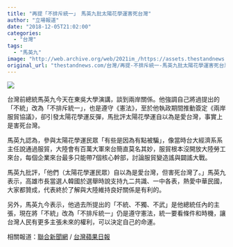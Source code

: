 ```yaml
---
title: "再提「不排斥統一」　馬英九批太陽花學運害死台灣"
author: "立場報道"
date: "2018-12-05T21:02:00"
categories:
  - "台灣"
tags:
  - "馬英九"
image: "http://web.archive.org/web/2021im_/https://assets.thestandnews.com/media/photos/ma-01_9RFXL.png"
original_url: "thestandnews.com/台灣/再提-不排斥統一-馬英九批太陽花學運害死台灣"
---
```

![](http://web.archive.org/web/2021im_/https://assets.thestandnews.com/media/photos/ma-01_9RFXL.png)

台灣前總統馬英九今天在東吳大學演講，談到兩岸關係。他強調自己將過提出的「不統」改為「不排斥統一」，也是遵守《憲法》，至於他執政期間推動簽定《兩岸服貿協議》，卻引發太陽花學運反彈，馬批評太陽花學運自以為是愛台灣，事實上是害死台灣。

馬英九認為，參與太陽花學運民眾「有些是因為有點被騙」，像當時台大經濟系系主任說通過服貿，大陸會有百萬大軍來台簡直莫名其妙，服貿根本沒開放大陸勞工來台，每個企業來台最多只能帶7個核心幹部，討論服貿變造謠與闢謠大戰。

馬英九批評，「他們（太陽花學運民眾）自以為是愛台灣，但害死台灣了。」馬英九表示，高雄市長當選人韓國於選舉時說支持九二共識、一中各表，熱愛中華民國，大家都贊成，代表終於了解與大陸維持良好關係是有利的。

另外，馬英九今表示，他過去所提出的「不統、不獨、不武」是他總統任內的主張，現在將「不統」改為「不排斥統一」仍是遵守憲法，統一要看條件和時機，讓台灣人民有更多主張未來的權利，可以決定自己的命運。

相關報道：[聯合新聞網](http://web.archive.org/web/20211229132719/https://udn.com/news/story/6656/3519467) / [台灣蘋果日報](http://web.archive.org/web/20211229132719/https://tw.appledaily.com/new/realtime/20181205/1478584/)